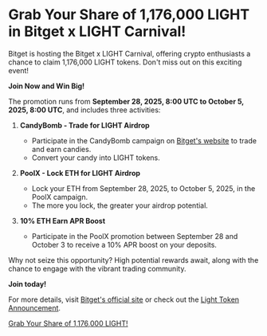 # Grab Your Share of 1,176,000 LIGHT in Bitget x LIGHT Carnival!

Bitget is hosting the Bitget x LIGHT Carnival, offering crypto enthusiasts a chance to claim 1,176,000 LIGHT tokens. Don't miss out on this exciting event! 

**Join Now and Win Big!**

The promotion runs from **September 28, 2025, 8:00 UTC to October 5, 2025, 8:00 UTC**, and includes three activities:

1. **CandyBomb - Trade for LIGHT Airdrop**
   - Participate in the CandyBomb campaign on [Bitget's website](https://www.bitget.com/events/candy-bomb) to trade and earn candies.
   - Convert your candy into LIGHT tokens.

2. **PoolX - Lock ETH for LIGHT Airdrop**
   - Lock your ETH from September 28, 2025, to October 5, 2025, in the PoolX campaign.
   - The more you lock, the greater your airdrop potential.

3. **10% ETH Earn APR Boost**
   - Participate in the PoolX promotion between September 28 and October 3 to receive a 10% APR boost on your deposits.

Why not seize this opportunity? High potential rewards await, along with the chance to engage with the vibrant trading community.

**Join today!**

For more details, visit [Bitget's official site](https://www.bitget.com) or check out the [Light Token Announcement](https://www.bitget.com/support/articles/12560603838732).

[Grab Your Share of 1,176,000 LIGHT!](https://chain-base.xyz/grab-your-share-of-1176000-light-in-bitget-x-light-carnival)